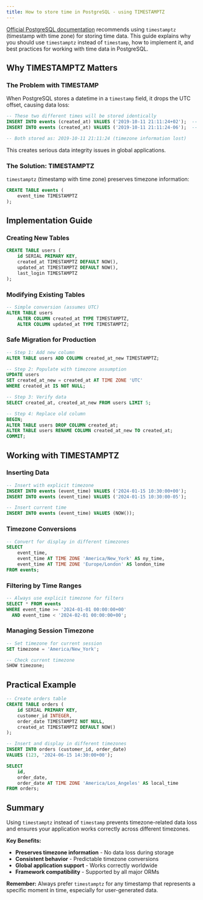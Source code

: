 ```yaml
---
title: How to store time in PostgreSQL - using TIMESTAMPTZ
---
```


[Official PostgreSQL documentation](https://www.postgresql.org/docs/current/datatype-datetime.html#DATATYPE-TIMEZONES) recommends using `timestamptz` (timestamp with time zone) for storing time data. This guide explains why you should use `timestamptz` instead of `timestamp`, how to implement it, and best practices for working with time data in PostgreSQL.

## Why TIMESTAMPTZ Matters

### The Problem with TIMESTAMP

When PostgreSQL stores a datetime in a `timestamp` field, it drops the UTC offset, causing data loss:

```sql
-- These two different times will be stored identically
INSERT INTO events (created_at) VALUES ('2019-10-11 21:11:24+02');  -- Berlin time
INSERT INTO events (created_at) VALUES ('2019-10-11 21:11:24-06');  -- Chicago time

-- Both stored as: 2019-10-11 21:11:24 (timezone information lost)
```

This creates serious data integrity issues in global applications.

### The Solution: TIMESTAMPTZ

`timestamptz` (timestamp with time zone) preserves timezone information:

```sql
CREATE TABLE events (
    event_time TIMESTAMPTZ
);
```

## Implementation Guide

### Creating New Tables

```sql
CREATE TABLE users (
    id SERIAL PRIMARY KEY,
    created_at TIMESTAMPTZ DEFAULT NOW(),
    updated_at TIMESTAMPTZ DEFAULT NOW(),
    last_login TIMESTAMPTZ
);
```

### Modifying Existing Tables

```sql
-- Simple conversion (assumes UTC)
ALTER TABLE users
    ALTER COLUMN created_at TYPE TIMESTAMPTZ,
    ALTER COLUMN updated_at TYPE TIMESTAMPTZ;
```

### Safe Migration for Production

```sql
-- Step 1: Add new column
ALTER TABLE users ADD COLUMN created_at_new TIMESTAMPTZ;

-- Step 2: Populate with timezone assumption
UPDATE users
SET created_at_new = created_at AT TIME ZONE 'UTC'
WHERE created_at IS NOT NULL;

-- Step 3: Verify data
SELECT created_at, created_at_new FROM users LIMIT 5;

-- Step 4: Replace old column
BEGIN;
ALTER TABLE users DROP COLUMN created_at;
ALTER TABLE users RENAME COLUMN created_at_new TO created_at;
COMMIT;
```

## Working with TIMESTAMPTZ

### Inserting Data

```sql
-- Insert with explicit timezone
INSERT INTO events (event_time) VALUES ('2024-01-15 10:30:00+00');
INSERT INTO events (event_time) VALUES ('2024-01-15 10:30:00-05');

-- Insert current time
INSERT INTO events (event_time) VALUES (NOW());
```

### Timezone Conversions

```sql
-- Convert for display in different timezones
SELECT
    event_time,
    event_time AT TIME ZONE 'America/New_York' AS ny_time,
    event_time AT TIME ZONE 'Europe/London' AS london_time
FROM events;
```

### Filtering by Time Ranges

```sql
-- Always use explicit timezone for filters
SELECT * FROM events
WHERE event_time >= '2024-01-01 00:00:00+00'
  AND event_time < '2024-02-01 00:00:00+00';
```

### Managing Session Timezone

```sql
-- Set timezone for current session
SET timezone = 'America/New_York';

-- Check current timezone
SHOW timezone;
```

## Practical Example

```sql
-- Create orders table
CREATE TABLE orders (
    id SERIAL PRIMARY KEY,
    customer_id INTEGER,
    order_date TIMESTAMPTZ NOT NULL,
    created_at TIMESTAMPTZ DEFAULT NOW()
);

-- Insert and display in different timezones
INSERT INTO orders (customer_id, order_date)
VALUES (123, '2024-06-15 14:30:00+00');

SELECT
    id,
    order_date,
    order_date AT TIME ZONE 'America/Los_Angeles' AS local_time
FROM orders;
```

## Summary

Using `timestamptz` instead of `timestamp` prevents timezone-related data loss and ensures your application works correctly across different timezones.

**Key Benefits:**

- **Preserves timezone information** - No data loss during storage
- **Consistent behavior** - Predictable timezone conversions
- **Global application support** - Works correctly worldwide
- **Framework compatibility** - Supported by all major ORMs

**Remember:** Always prefer `timestamptz` for any timestamp that represents a specific moment in time, especially for user-generated data.
